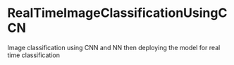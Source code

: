 # RealTimeImageClassificationUsingCCN
Image classification using CNN and NN then deploying the model for real time classification
 
